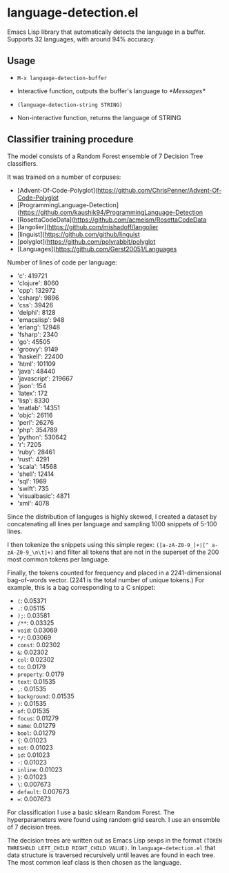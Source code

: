 # language-detection.el

Emacs Lisp library that automatically detects the language in a buffer. Supports 32 languages, with around 94% accuracy.

## Usage

* `M-x language-detection-buffer`
 - Interactive function, outputs the buffer's language to *\*Messages\**

* `(language-detection-string STRING)`
 - Non-interactive function, returns the language of STRING

## Classifier training procedure

The model consists of a Random Forest ensemble of 7 Decision Tree classifiers.

It was trained on a number of corpuses:

 * [Advent-Of-Code-Polyglot](https://github.com/ChrisPenner/Advent-Of-Code-Polyglot
 * [ProgrammingLanguage-Detection](https://github.com/kaushik94/ProgrammingLanguage-Detection
 * [RosettaCodeData](https://github.com/acmeism/RosettaCodeData
 * [langolier](https://github.com/mishadoff/langolier
 * [linguist](https://github.com/github/linguist
 * [polyglot](https://github.com/polyrabbit/polyglot
 * [Languages](https://github.com/Gerst20051/Languages

Number of lines of code per language:

 * 'c': 419721
 * 'clojure': 8060
 * 'cpp': 132972
 * 'csharp': 9896
 * 'css': 39426
 * 'delphi': 8128
 * 'emacslisp': 948
 * 'erlang': 12948
 * 'fsharp': 2340
 * 'go': 45505
 * 'groovy': 9149
 * 'haskell': 22400
 * 'html': 101109
 * 'java': 48440
 * 'javascript': 219667
 * 'json': 154
 * 'latex': 172
 * 'lisp': 8330
 * 'matlab': 14351
 * 'objc': 26116
 * 'perl': 26276
 * 'php': 354789
 * 'python': 530642
 * 'r': 7205
 * 'ruby': 28461
 * 'rust': 4291
 * 'scala': 14568
 * 'shell': 12414
 * 'sql': 1969
 * 'swift': 735
 * 'visualbasic': 4871
 * 'xml': 4078

Since the distribution of languges is highly skewed, I created a dataset by concatenating all lines per language and sampling 1000 snippets of 5-100 lines.

I then tokenize the snippets using this simple regex: `([a-zA-Z0-9_]+|[^ a-zA-Z0-9_\n\t]+)` and filter all tokens that are not in the superset of the 200 most common tokens per language.

Finally, the tokens counted for frequency and placed in a 2241-dimensional bag-of-words vector. (2241 is the total number of unique tokens.) For example, this is a bag corresponding to a C snippet:

 * `(`: 0.05371
 * `.`: 0.05115
 * `);`: 0.03581
 * `/**`: 0.03325
 * `void`: 0.03069
 * `*/`: 0.03069
 * `const`: 0.02302
 * `&`: 0.02302
 * `col`: 0.02302
 * `to`: 0.0179
 * `property`: 0.0179
 * `text`: 0.01535
 * `,`: 0.01535
 * `background`: 0.01535
 * `)`: 0.01535
 * `of`: 0.01535
 * `focus`: 0.01279
 * `name`: 0.01279
 * `bool`: 0.01279
 * `{`: 0.01023
 * `not`: 0.01023
 * `id`: 0.01023
 * `-`: 0.01023
 * `inline`: 0.01023
 * `}`: 0.01023
 * `\`: 0.007673
 * `default`: 0.007673
 * `=`: 0.007673

For classification I use a basic sklearn Random Forest. The hyperparameters were found using random grid search. I use an ensemble of 7 decision trees.

The decision trees are written out as Emacs Lisp sexps in the format `(TOKEN THRESHOLD LEFT_CHILD RIGHT_CHILD VALUE)`. In `language-detection.el` that data structure is traversed recursively until leaves are found in each tree. The most common leaf class is then chosen as the language.
